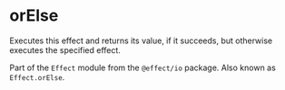 # orElse

Executes this effect and returns its value, if it succeeds, but otherwise
executes the specified effect.

Part of the `Effect` module from the `@effect/io` package. Also known as `Effect.orElse`.
